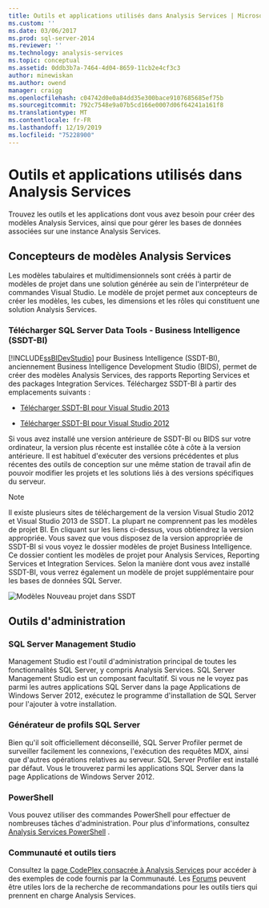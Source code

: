 ```yaml
---
title: Outils et applications utilisés dans Analysis Services | Microsoft Docs
ms.custom: ''
ms.date: 03/06/2017
ms.prod: sql-server-2014
ms.reviewer: ''
ms.technology: analysis-services
ms.topic: conceptual
ms.assetid: 0ddb3b7a-7464-4d04-8659-11cb2e4cf3c3
author: minewiskan
ms.author: owend
manager: craigg
ms.openlocfilehash: c04742d0e0a84dd35e300bace9107685685ef75b
ms.sourcegitcommit: 792c7548e9a07b5cd166e0007d06f64241a161f8
ms.translationtype: MT
ms.contentlocale: fr-FR
ms.lasthandoff: 12/19/2019
ms.locfileid: "75228900"
---
```

# <a name="tools-and-applications-used-in-analysis-services"></a>Outils et applications utilisés dans Analysis Services
  Trouvez les outils et les applications dont vous avez besoin pour créer des modèles Analysis Services, ainsi que pour gérer les bases de données associées sur une instance Analysis Services.  
  
## <a name="analysis-services-model-designers"></a>Concepteurs de modèles Analysis Services  
 Les modèles tabulaires et multidimensionnels sont créés à partir de modèles de projet dans une solution générée au sein de l'interpréteur de commandes Visual Studio. Le modèle de projet permet aux concepteurs de créer les modèles, les cubes, les dimensions et les rôles qui constituent une solution Analysis Services.  
  
### <a name="download-sql-server-data-tools-for-business-intelligence-ssdt-bi"></a>Télécharger SQL Server Data Tools - Business Intelligence (SSDT-BI)  
 
  [!INCLUDE[ssBIDevStudio](../includes/ssbidevstudio-md.md)] pour Business Intelligence (SSDT-BI), anciennement Business Intelligence Development Studio (BIDS), permet de créer des modèles Analysis Services, des rapports Reporting Services et des packages Integration Services. Téléchargez SSDT-BI à partir des emplacements suivants :  
  
-   [Télécharger SSDT-BI pour Visual Studio 2013](https://go.microsoft.com/fwlink/p/?LinkId=396526)  
  
-   [Télécharger SSDT-BI pour Visual Studio 2012](https://go.microsoft.com/fwlink/p/?LinkID=273673)  
  
 Si vous avez installé une version antérieure de SSDT-BI ou BIDS sur votre ordinateur, la version plus récente est installée côte à côte à la version antérieure. Il est habituel d'exécuter des versions précédentes et plus récentes des outils de conception sur une même station de travail afin de pouvoir modifier les projets et les solutions liés à des versions spécifiques du serveur.  
  
> [!NOTE]  
>  Il existe plusieurs sites de téléchargement de la version Visual Studio 2012 et Visual Studio 2013 de SSDT. La plupart ne comprennent pas les modèles de projet BI. En cliquant sur les liens ci-dessus, vous obtiendrez la version appropriée. Vous savez que vous disposez de la version appropriée de SSDT-BI si vous voyez le dossier modèles de projet Business Intelligence. Ce dossier contient les modèles de projet pour Analysis Services, Reporting Services et Integration Services. Selon la manière dont vous avez installé SSDT-BI, vous verrez également un modèle de projet supplémentaire pour les bases de données SQL Server.  
  
 ![Modèles Nouveau projet dans SSDT](media/ssdt-biprojects.png "Modèles Nouveau projet dans SSDT")  
  
## <a name="administrative-tools"></a>Outils d'administration  
  
### <a name="sql-server-management-studio"></a>SQL Server Management Studio  
 Management Studio est l'outil d'administration principal de toutes les fonctionnalités SQL Server, y compris Analysis Services. SQL Server Management Studio est un composant facultatif. Si vous ne le voyez pas parmi les autres applications SQL Server dans la page Applications de Windows Server 2012, exécutez le programme d'installation de SQL Server pour l'ajouter à votre installation.  
  
### <a name="sql-server-profiler"></a>Générateur de profils SQL Server  
 Bien qu'il soit officiellement déconseillé, SQL Server Profiler permet de surveiller facilement les connexions, l'exécution des requêtes MDX, ainsi que d'autres opérations relatives au serveur. SQL Server Profiler est installé par défaut. Vous le trouverez parmi les applications SQL Server dans la page Applications de Windows Server 2012.  
  
### <a name="powershell"></a>PowerShell  
 Vous pouvez utiliser des commandes PowerShell pour effectuer de nombreuses tâches d'administration. Pour plus d'informations, consultez [Analysis Services PowerShell](analysis-services-powershell.md) .  
  
### <a name="community-and-third-party-tools"></a>Communauté et outils tiers  
 Consultez la [page CodePlex consacrée à Analysis Services](https://sqlsrvanalysissrvcs.codeplex.com/) pour accéder à des exemples de code fournis par la Communauté. Les [Forums](https://social.msdn.microsoft.com/Forums/sqlserver/home?forum=sqlanalysisservices) peuvent être utiles lors de la recherche de recommandations pour les outils tiers qui prennent en charge Analysis Services.  
